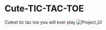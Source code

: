 # Cute-TIC-TAC-TOE
Cutest tic tac toe you will ever play
![Project_UI]("https://github.com/Messycodess/Cute-TIC-TAC-TOE/blob/f4ce5438ec87d54abdbb0c448d0a9e57eb75e377/Screenshot%20(55).png")
